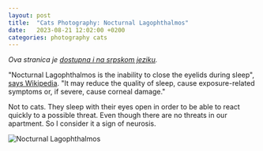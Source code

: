 ```yaml
---
layout: post
title:  "Cats Photography: Nocturnal Lagophthalmos"
date:   2023-08-21 12:02:00 +0200
categories: photography cats
---
```

*Ova stranica je [dostupna i na srpskom jeziku](/_posts/2023-08-21-sr-mačke-nocturnal-lagophthalmos.md).*

"Nocturnal Lagophthalmos is the inability to close the eyelids during sleep", [says Wikipedia](https://en.wikipedia.org/wiki/Lagophthalmos). "It may reduce the quality of sleep, cause exposure-related symptoms or, if severe, cause corneal damage." 

Not to cats. They sleep with their eyes open in order to be able to react quickly to a possible threat. Even though there are no threats in our apartment. So I consider it a sign of neurosis.

![Nocturnal Lagophthalmos](/media/230820-154228-9e6f2a43-DSC_2642.jpg)